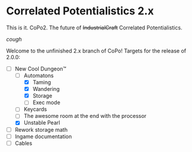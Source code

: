 # Correlated Potentialistics 2.x
This is it. CoPo2. The future of <s>IndustrialCraft</s> Correlated Potentialistics.

*cough*

Welcome to the unfinished 2.x branch of CoPo! Targets for the release of 2.0.0:

* [ ] New Cool Dungeon™
  * [ ] Automatons
    * [x] Taming
    * [x] Wandering
    * [x] Storage
    * [ ] Exec mode
  * [ ] Keycards
  * [ ] The awesome room at the end with the processor
  * [x] Unstable Pearl
* [ ] Rework storage math
* [ ] Ingame documentation
* [ ] Cables